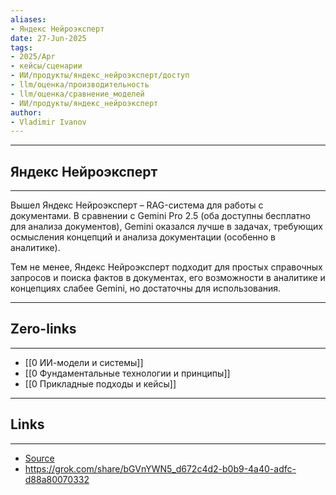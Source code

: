 ```yaml
---
aliases: 
- Яндекс Нейроэксперт 
date: 27-Jun-2025
tags:
- 2025/Apr
- кейсы/сценарии
- ИИ/продукты/яндекс_нейроэксперт/доступ
- llm/оценка/производительность
- llm/оценка/сравнение_моделей
- ИИ/продукты/яндекс_нейроэксперт
author:
- Vladimir Ivanov
---
```

-----
##  Яндекс Нейроэксперт 
-----
Вышел Яндекс Нейроэксперт – RAG-система для работы с документами. В сравнении с Gemini Pro 2.5 (оба доступны бесплатно для анализа документов), Gemini оказался лучше в задачах, требующих осмысления концепций и анализа документации (особенно в аналитике). 

Тем не менее, Яндекс Нейроэксперт подходит для простых справочных запросов и поиска фактов в документах, его возможности в аналитике и концепциях слабее Gemini, но достаточны для использования.

---
## Zero-links
---
- [[0 ИИ-модели и системы]]
- [[0 Фундаментальные технологии и принципы]]
- [[0 Прикладные подходы и кейсы]]

---
## Links
---
- [Source](https://t.me/turboproject/1563)
- https://grok.com/share/bGVnYWN5_d672c4d2-b0b9-4a40-adfc-d88a80070332